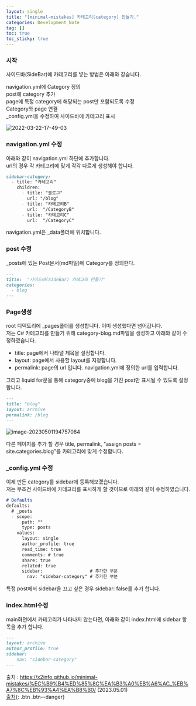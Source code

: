 ```yaml
---
layout: single
title: "[minimal-mistakes] 카테고리(category) 만들기."
categories: Development_Note
tag: []
toc: true
toc_sticky: true
---
```


### 시작  

사이드바(SideBar)에 카테고리를 넣는 방법은 아래와 같습니다.  

navigation.yml에 Category 정의  
post에 category 추가  
page에 특정 category에 해당되는 post만 포함되도록 수정  
Category와 page 연결  
_config.yml을 수정하여 사이드바에 카테고리 표시   



![2022-03-22-17-49-03](../../images/2023-05-01-Category/2022-03-22-17-49-03.png)  

### navigation.yml 수정  

아래와 같이 navigation.yml 하단에 추가합니다.  
url의 경우 각 카테고리에 맞게 각각 다르게 생성해야 합니다.  

```md
sidebar-category:
  - title: "카테고리"
    children:
      - title: "블로그"
        url: "/blog"
      - title: "카테고리B"
        url:  "/CategoryB"
      - title: "카테고리C"
        url:  "/CategoryC"
```

navigation.yml은 _data폴더에 위치합니다.  

### post 수정  

_posts에 있는 Post문서(md파일)에 Category를 정의한다.  

```md
---
title:  "사이드바(SideBar) 카테고리 만들기"
categories:
  - blog
---
```

### Page생성  

root 디덱토리에 _pages폴더를 생성합니다. 이미 생성했다면 넘어갑니다.  
저는 C# 카테고리를 만들기 위해 category-blog.md파일을 생성하고 아래와 같이 수정하였습니다.  

- title: page에서 나타낼 제목을 설정합니다.  
- layout: page에서 사용할 layout를 지정합니다.  
- permalink: page의 url 입니다. navigation.yml에 정의한 url를 입력합니다.  

그리고 liquid for문을 통해 category중에 blog을 가진 post만 표시될 수 있도록 설정합니다.  

```md
---
title: "blog"
layout: archive
permalink: /blog
---

```

![image-20230501194757084](../../images/2023-05-01-Category/image-20230501194757084.png)

다른 페이지를 추가 할 경우 title, permalink, "assign posts = site.categories.blog"를 카테고리에 맞게 수정합니다.  

### _config.yml 수정  

이제 만든 category를 sidebar에 등록해보겠습니다.  
저는 무조건 사이드바에 카테고리를 표시하게 할 것이므로 아래와 같이 수정하였습니다.  

```md
# Defaults
defaults:
  # _posts
  - scope:
      path: ""
      type: posts
    values:
      layout: single
      author_profile: true
      read_time: true
      comments: # true
      share: true
      related: true
      sidebar:                  # 추가한 부분
        nav: "sidebar-category" # 추가한 부분
```

특정 post에서 sidebar을 끄고 싶은 경우 sidebar: false를 추가 합니다.  

### index.html수정  

main화면에서 카테고리가 나타나지 않는다면, 아래와 같이 index.html에 sidebar 항목을 추가 합니다.  

```md
---
layout: archive
author_profile: true
sidebar:
    nav: "sidebar-category"
---
```



출처 : https://x2info.github.io/minimal-mistakes/%EC%B9%B4%ED%85%8C%EA%B3%A0%EB%A6%AC_%EB%A7%8C%EB%93%A4%EA%B8%B0/  (2023.05.01)  
[출처](https://x2info.github.io/minimal-mistakes/%EC%B9%B4%ED%85%8C%EA%B3%A0%EB%A6%AC_%EB%A7%8C%EB%93%A4%EA%B8%B0/){: .btn .btn--danger}